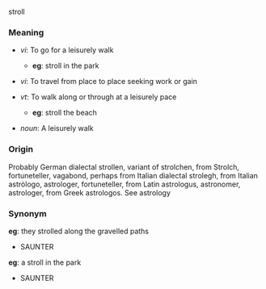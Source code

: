 stroll
### Meaning
+ _vi_: To go for a leisurely walk
    + __eg__: stroll in the park
+ _vi_: To travel from place to place seeking work or gain
+ _vt_: To walk along or through at a leisurely pace
    + __eg__: stroll the beach

+ _noun_: A leisurely walk

### Origin

Probably German dialectal strollen, variant of strolchen, from Strolch, fortuneteller, vagabond, perhaps from Italian dialectal strolegh, from Italian astròlogo, astrologer, fortuneteller, from Latin astrologus, astronomer, astrologer, from Greek astrologos. See astrology

### Synonym

__eg__: they strolled along the gravelled paths

+ SAUNTER

__eg__: a stroll in the park

+ SAUNTER



